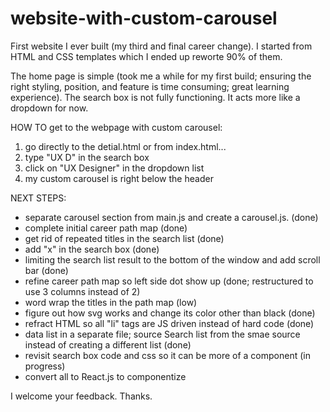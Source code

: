 # website-with-custom-carousel

First website I ever built (my third and final career change). I started from HTML and CSS templates which I ended up reworte 90% of them. 

The home page is simple (took me a while for my first build; ensuring the right styling, position, and feature is time consuming; great learning experience).  The search box is not fully functioning.  It acts more like a dropdown for now.

HOW TO get to the webpage with custom carousel:
1) go directly to the detial.html
or from index.html...
1) type "UX D" in the search box
2) click on "UX Designer" in the dropdown list
3) my custom carousel is right below the header

NEXT STEPS:
+ separate carousel section from main.js and create a carousel.js. (done)
+ complete initial career path map (done)
+ get rid of repeated titles in the search list (done)
+ add "x" in the search box (done)
+ limiting the search list result to the bottom of the window and add scroll bar (done)
+ refine career path map so left side dot show up (done; restructured to use 3 columns instead of 2)
+ word wrap the titles in the path map (low)
+ figure out how svg works and change its color other than black (done)
+ refract HTML so all "li" tags are JS driven instead of hard code (done)
+ data list in a separate file; source Search list from the smae source instead of creating a different list (done)
+ revisit search box code and css so it can be more of a component (in progress)
+ convert all to React.js to componentize
  
I welcome your feedback.
Thanks.
